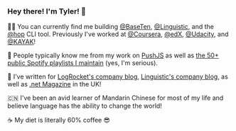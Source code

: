 ### Hey there! I'm Tyler! 👋

<!--
**Nickersoft/Nickersoft** is a ✨ _special_ ✨ repository because its `README.md` (this file) appears on your GitHub profile.

Here are some ideas to get you started:

- 🔭 I’m currently working on ...
- 🌱 I’m currently learning ...
- 👯 I’m looking to collaborate on ...
- 🤔 I’m looking for help with ...
- 💬 Ask me about ...
- 📫 How to reach me: ...
- 😄 Pronouns: ...
- ⚡ Fun fact: ...
-->

:man_technologist: You can currently find me building [@BaseTen](https://github.com/BaseTenLabs), [@Linguistic](https://github.com/Linguistic), and the [@hop](https://github.com/Nickersoft/hop) CLI tool. Previously I've worked at [@Coursera](https://github.com/Coursera), [@edX](https://github.com/edX), [@Udacity](https://github.com/Udacity), and [@KAYAK](https://github.com/KAYAK)!

:rocket: People typically know me from my work on [PushJS](https://pushjs.org) as well as [the 50+ public Spotify playlists I maintain](https://open.spotify.com/user/tjnickerson) (yes, I'm serious).

:memo: I've written for [LogRocket's company blog](https://blog.logrocket.com/author/tylernickerson/), [Linguistic's company blog](https://www.golinguistic.com/blog), as well as [.net Magazine](https://www.creativebloq.com/net-magazine) in the UK!

:cn: I've been an avid learner of Mandarin Chinese for most of my life and believe language has the ability to change the world!

:coffee: My diet is literally 60% coffee 😎

